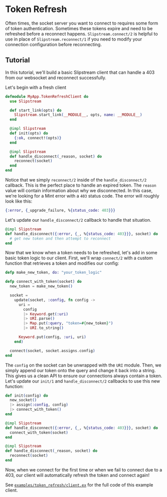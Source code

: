 # Token Refresh

Often times, the socket server you want to connect to requires some form
of token authentication. Sometimes these tokens expire and need to be
refreshed before a reconnect happens. `Slipstream.connect/2` is helpful
to use in place of `Slipstream.reconnect/1` if you need to modify your
connection configuration before reconnecting.

## Tutorial

In this tutorial, we'll build a basic Slipstream client that can handle
a 403 from our websocket and reconnect successfully.

Let's begin with a fresh client

```elixir
defmodule MyApp.TokenRefreshClient do
  use Slipstream

  def start_link(opts) do
    Slipstream.start_link(__MODULE__, opts, name: __MODULE__)
  end

  @impl Slipstream
  def init(opts) do
    {:ok, connect!(opts)}
  end

  @impl Slipstream
  def handle_disconnect(_reason, socket) do
    reconnect(socket)
  end
end
```

Notice that we simply `reconnect/2` inside of the `handle_disconnect/2`
callback. This is the perfect place to handle an expired token. The 
`reason` value will contain information about why we disconnected. In
this case, we're looking for a Mint error with a `403` status code. The 
error will roughly look like this:

```elixir
{:error, {_upgrade_failure, %{status_code: 403}}}
```

Let's update our `handle_disconnect/2` callback to handle that situation.

```elixir
@impl Slipstream
def handle_disconnect({:error, {_, %{status_code: 403}}}, socket) do
  # get new token and then attempt to reconnect
end
```

Now that we know when a token needs to be refreshed, let's add in some
basic token logic to our client. First, we'll wrap `connect/2` with a
custom function that retrieves a token and modifies our config:

```elixir
defp make_new_token, do: "your_token_logic"

defp connect_with_token(socket) do
  new_token = make_new_token()

  socket =
    update(socket, :config, fn config ->
      uri =
        config
        |> Keyword.get(:uri)
        |> URI.parse()
        |> Map.put(:query, "token=#{new_token}")
        |> URI.to_string()

      Keyword.put(config, :uri, uri)
    end)

  connect(socket, socket.assigns.config)
end
```

The `config` on the socket can be unwrapped with the `URI` module. Then, we
simply append our token onto the query and change it back into a string.
This gives us a clean API to ensure our connections always contain a token.
Let's update our `init/1` and `handle_disconnect/2` callbacks to use this
new function:

```elixir
def init(config) do
  new_socket()
  |> assign(:config, config)
  |> connect_with_token()
end

@impl Slipstream
def handle_disconnect({:error, {_, %{status_code: 403}}}, socket) do
  connect_with_token(socket)
end

@impl Slipstream
def handle_disconnect(_reason, socket) do
  reconnect(socket)
end
```

Now, when we connect for the first time or when we fail to connect due to a 403,
our client will automatically refresh the token and connect again!

See
[`examples/token_refresh/client.ex`](https://github.com/NFIBrokerage/slipstream/blob/main/examples/token_refresh/client.ex)
for the full code of this example client.
